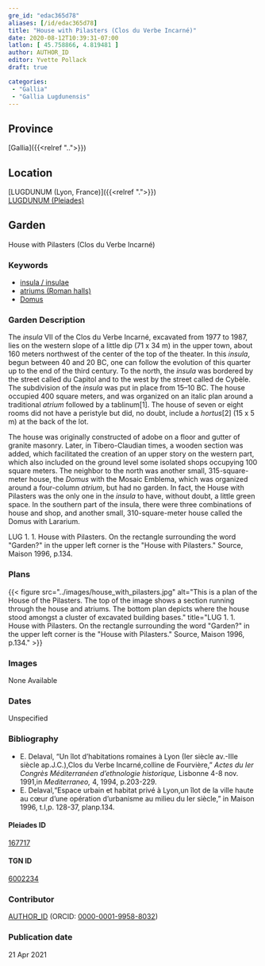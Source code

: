 ```yaml
---
gre_id: "edac365d78"
aliases: [/id/edac365d78]
title: "House with Pilasters (Clos du Verbe Incarné)"
date: 2020-08-12T10:39:31-07:00
latlon: [ 45.758866, 4.819481 ]
author: AUTHOR_ID
editor: Yvette Pollack
draft: true

categories:
 - "Gallia"
 - "Gallia Lugdunensis"
---
```


## Province
[Gallia]({{<relref "..">}})

## Location

[LUGDUNUM (Lyon, France)]({{<relref ".">}}) \
[LUGDUNUM (Pleiades)](https://pleiades.stoa.org/places/167717)

<!--### Location Description-->

<!-- LEAVE THIS BLANK FOR NOW -->

<!--## Sublocation-->

<!--
[AREA WITHIN LOCATION, LIKE “PALATINE HILL”](GEOREFERENCE LINK)
A sublocation is any area larger than an individual garden, but located within a location. I would always try to include a link to a controlled vocabulary here if possible. This ID may well be different from the Garden ID, e.g., Pompeii versus a Garden in one of the houses which has its own Pleiades ID.
-->

<!--### Sublocation Description-->

<!-- DESCRIPTION -->

## Garden
House with Pilasters (Clos du Verbe Incarné)

### Keywords
- [insula / insulae](http://vocab.getty.edu/page/aat/300000325)
- [atriums (Roman halls)](http://vocab.getty.edu/page/aat/300004097)
- [Domus](http://vocab.getty.edu/page/aat/300005506)

### Garden Description
The *insula* VII of the Clos du Verbe Incarné, excavated from 1977 to 1987, lies on the western slope of a little dip (71 x 34 m) in the upper town, about 160 meters northwest of the center of the top of the theater. In this *insula*, begun between 40 and 20 BC, one can follow the evolution of this quarter up to the end of the third century. To the north, the *insula* was bordered by the street called du Capitol and to the west by the street called de Cybèle. The subdivision of the *insula* was put in place from 15–10 BC. The house occupied 400 square meters, and was organized on an italic plan around a traditional *atrium* followed by a tablinum[1]. The house of seven or eight rooms did not have a peristyle but did, no doubt, include a *hortus*[2] (15 x 5 m) at the back of the lot.

The house was originally constructed of adobe on a floor and gutter of granite masonry. Later, in Tibero-Claudian times, a wooden section was added, which facilitated the creation of an upper story on the western part, which also included on the ground level some isolated shops occupying 100 square meters. The neighbor to the north was another small, 315-square-meter house, the *Domus* with the Mosaic Emblema, which was organized around a four-column *atrium*, but had no garden. In fact, the House with Pilasters was the only one in the *insula* to have, without doubt, a little green space. In the southern part of the insula, there were three combinations of house and shop, and another small, 310-square-meter house called the Domus with Lararium.

LUG 1. 1. House with Pilasters. On the rectangle surrounding the word "Garden?" in the upper left corner is the "House with Pilasters." Source, Maison 1996, p.134.

### Plans
{{< figure src="../images/house_with_pilasters.jpg" alt="This is a plan of the House of the Pilasters. The top of the image shows a section running through the house and atriums. The bottom plan depicts where the house stood amongst a cluster of excavated building bases." title="LUG 1. 1. House with Pilasters. On the rectangle surrounding the word \"Garden?\" in the upper left corner is the \"House with Pilasters.\" Source, Maison 1996, p.134." >}}
<!--
{{< figure src="IMG_URL" alt="ALT_TEXT" title="CAPTION" >}}
-->

### Images

None Available

### Dates
Unspecified

### Bibliography
- E. Delaval, “Un îlot d’habitations romaines à Lyon  (Ier  siècle  av.-IIIe siècle ap.J.C.),Clos du Verbe Incarné,colline de Fourvière,” *Actes du Ier Congrès Méditerranéen d’ethnologie historique,* Lisbonne 4-8 nov. 1991,in *Mediterraneo,* 4, 1994, p.203-229.  
- E. Delaval,“Espace urbain et habitat privé à Lyon,un îlot de la ville haute au cœur d’une opération d’urbanisme au milieu du Ier siècle,” in Maison 1996, t.I,p. 128-37, planp.134.  

<!--#### Periodo ID-->

<!-- [PERIODO_ID](https://pleiades.stoa.org/places/PLEIADES_ID) -->

#### Pleiades ID

[167717](https://pleiades.stoa.org/places/167717)

#### TGN ID
[6002234](http://vocab.getty.edu/page/tgn/6002234)

### Contributor
[AUTHOR_ID](link) (ORCID: [0000-0001-9958-8032](https://orcid.org/0000-0001-9958-8032))  

### Publication date

21 Apr 2021

<!--### Related articles-->

<!-- Links to other related articles. Leave blank for now -->